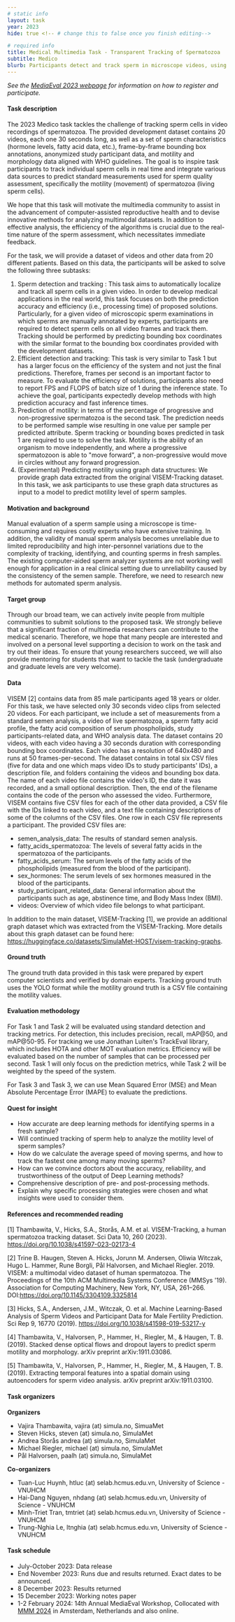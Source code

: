 ```yaml
---
# static info
layout: task
year: 2023
hide: true <!-- # change this to false once you finish editing-->

# required info
title: Medical Multimedia Task - Transparent Tracking of Spermatozoa
subtitle: Medico
blurb: Participants detect and track sperm in microscope videos, using provided microscope videos and metadata. They must analyze both global and individual sperm attributes such as motility, speed, and distance traveled. The annotations follow WHO sperm quality standards and are verified by experts. 
---
```


<!-- # please respect the structure below-->
*See the [MediaEval 2023 webpage](https://multimediaeval.github.io/editions/2023/) for information on how to register and participate.*

#### Task description
The 2023 Medico task tackles the challenge of tracking sperm cells in video recordings of spermatozoa. The provided development dataset contains 20 videos, each one 30 seconds long, as well as a set of sperm characteristics (hormone levels, fatty acid data, etc.), frame-by-frame bounding box annotations, anonymized study participant data, and motility and morphology data aligned with WHO guidelines. The goal is to inspire task participants to track individual sperm cells in real time and integrate various data sources to predict standard measurements used for sperm quality assessment, specifically the motility (movement) of spermatozoa (living sperm cells).

We hope that this task will motivate the multimedia community to assist in the advancement of computer-assisted reproductive health and to devise innovative methods for analyzing multimodal datasets. In addition to effective analysis, the efficiency of the algorithms is crucial due to the real-time nature of the sperm assessment, which necessitates immediate feedback.

For the task, we will provide a dataset of videos and other data from 20 different patients. Based on this data, the participants will be asked to solve the following three subtasks:

1. Sperm detection and tracking : This task aims to automatically localize and track all sperm cells in a given video. In order to develop medical applications in the real world, this task focuses on both the prediction accuracy and efficiency (i.e., processing time) of proposed solutions. Particularly, for a given video of microscopic sperm examinations in which sperms are manually annotated by experts, participants are required to detect sperm cells on all video frames and track them. Tracking should be performed by predicting bounding box coordinates with the similar format to the bounding box coordinates provided with the development datasets. 
2. Efficient detection and tracking: This task is very similar to Task 1 but has a larger focus on the efficiency of the system and not just the final predictions. Therefore, frames per second is an important factor to measure. To evaluate the efficiency of solutions, participants also need to report FPS and FLOPS of batch size of 1 during the inference state. To achieve the goal, participants expectedly develop methods with high prediction accuracy and fast inference times. 
3. Prediction of motility: in terms of the percentage of progressive and non-progressive spermatozoa is the second task. The prediction needs to be performed sample wise resulting in one value per sample per predicted attribute. Sperm tracking or bounding boxes predicted in task 1 are required to use to solve the task. Motility is the ability of an organism to move independently, and where a progressive spermatozoon is able to "move forward", a non-progressive would move in circles without any forward progression. 
4. (Experimental) Predicting motility using graph data structures: We provide graph data extracted from the original VISEM-Tracking dataset. In this task, we ask participants to use these graph data structures as input to a model to predict motility level of sperm samples. 

#### Motivation and background
Manual evaluation of a sperm sample using a microscope is time-consuming and requires costly experts who have extensive training. In addition, the validity of manual sperm analysis becomes unreliable due to limited reproducibility and high inter-personnel variations due to the complexity of tracking, identifying, and counting sperms in fresh samples. The existing computer-aided sperm analyzer systems are not working well enough for application in a real clinical setting due to unreliability caused by the consistency of the semen sample. Therefore, we need to research new methods for automated sperm analysis. 

#### Target group
Through our broad team, we can actively invite people from multiple communities to submit solutions to the proposed task. We strongly believe that a significant fraction of multimedia researchers can contribute to the medical scenario. Therefore, we hope that many people are interested and involved on a personal level supporting a decision to work on the task and try out their ideas. To ensure that young researchers succeed, we will also provide mentoring for students that want to tackle the task (undergraduate and graduate levels are very welcome).

#### Data
VISEM [2] contains data from 85 male participants aged 18 years or older. For this task, we have selected only 30 seconds video clips from selected 20 videos.  For each participant, we include a set of measurements from a standard semen analysis, a video of live spermatozoa, a sperm fatty acid profile, the fatty acid composition of serum phospholipids, study participants-related data, and WHO analysis data. The dataset contains 20 videos, with each video having a 30 seconds duration with corresponding bounding box coordinates. Each video has a resolution of 640x480 and runs at 50 frames-per-second. The dataset contains in total six CSV files (five for data and one which maps video IDs to study participants' IDs), a description file, and  folders containing the videos and bounding box data. The name of each video file contains the video's ID, the date it was recorded, and a small optional description. Then, the end of the filename contains the code of the person who assessed the video. Furthermore, VISEM contains five CSV files for each of the other data provided, a CSV file with the IDs linked to each video, and a text file containing descriptions of some of the columns of the CSV files. One row in each CSV file represents a participant. The provided CSV files are:

* semen_analysis_data: The results of standard semen analysis.
* fatty_acids_spermatozoa: The levels of several fatty acids in the spermatozoa of the participants.
* fatty_acids_serum: The serum levels of the fatty acids of the phospholipids (measured from the blood of the participant).
* sex_hormones: The serum levels of sex hormones measured in the blood of the participants.
* study_participant_related_data: General information about the participants such as age, abstinence time, and Body Mass Index (BMI).
* videos: Overview of which video file belongs to what participant.

In addition to the main dataset, VISEM-Tracking [1], we provide an additional graph dataset which was extracted from the VISEM-Tracking. More details about this graph dataset can be found here: https://huggingface.co/datasets/SimulaMet-HOST/visem-tracking-graphs. 

#### Ground truth
The ground truth data provided in this task were prepared by expert computer scientists and verified by domain experts. Tracking ground truth uses the YOLO format while the motility ground truth is a CSV file containing the motility values.

#### Evaluation methodology
For Task 1 and Task 2 will be evaluated using standard detection and tracking metrics. For detection, this includes precision, recall, mAP@50, and mAP@50-95. For tracking we use Jonathan Luiten's TrackEval library, which includes HOTA and other MOT evaluation metrics. Efficiency will be evaluated based on the number of samples that can be processed per second. Task 1 will only focus on the prediction metrics, while Task 2 will be weighted by the speed of the system.

For Task 3 and Task 3, we can use Mean Squared Error (MSE) and Mean Absolute Percentage Error (MAPE) to evaluate the predictions.

#### Quest for insight
* How accurate are deep learning methods for identifying sperms in a fresh sample?
* Will continued tracking of sperm help to analyze the motility level of sperm samples?
* How do we calculate the average speed of moving sperms, and how to track the fastest one among many moving sperms?
* How can we convince doctors about the accuracy, reliability, and trustworthiness of the output of Deep Learning methods?
* Comprehensive description of pre- and post-processing methods.
* Explain why specific processing strategies were chosen and what insights were used to consider them.

<!-- #### Participant information -->
<!-- Please contact your task organizers with any questions on these points. -->
<!-- # * Signing up: Fill in the [registration form]() and fill out and return the [usage agreement](). -->
<!-- # * Making your submission: To be announced (check the task read me) <!-- Please add instructions on how to create and submit runs to your task replacing "To be announced." -->
<!-- # * Preparing your working notes paper: Instructions on preparing you working notes paper can be found in [MediaEval 2023 Working Notes Paper Instructions]().-->

#### References and recommended reading
[1] Thambawita, V., Hicks, S.A., Storås, A.M. et al. VISEM-Tracking, a human spermatozoa tracking dataset. Sci Data 10, 260 (2023). https://doi.org/10.1038/s41597-023-02173-4

[2] Trine B. Haugen, Steven A. Hicks, Jorunn M. Andersen, Oliwia Witczak, Hugo L. Hammer, Rune Borgli, Pål Halvorsen, and Michael Riegler. 2019. VISEM: a multimodal video dataset of human spermatozoa. The Proceedings of the 10th ACM Multimedia Systems Conference (MMSys '19). Association for Computing Machinery, New York, NY, USA, 261–266. DOI:https://doi.org/10.1145/3304109.3325814

[3] Hicks, S.A., Andersen, J.M., Witczak, O. et al. Machine Learning-Based Analysis of Sperm Videos and Participant Data for Male Fertility Prediction. Sci Rep 9, 16770 (2019). https://doi.org/10.1038/s41598-019-53217-y

[4] Thambawita, V., Halvorsen, P., Hammer, H., Riegler, M., & Haugen, T. B. (2019). Stacked dense optical flows and dropout layers to predict sperm motility and morphology. arXiv preprint arXiv:1911.03086.

[5] Thambawita, V., Halvorsen, P., Hammer, H., Riegler, M., & Haugen, T. B. (2019). Extracting temporal features into a spatial domain using autoencoders for sperm video analysis. arXiv preprint arXiv:1911.03100.


#### Task organizers
**Organizers**
* Vajira Thambawita, vajira (at) simula.no, SimuaMet
* Steven Hicks, steven (at) simula.no, SimulaMet
* Andrea Storås andrea (at) simula.no, SimulaMet
* Michael Riegler, michael (at) simula.no, SimulaMet
* Pål Halvorsen, paalh (at) simula.no, SimulaMet

**Co-organizers**
* Tuan-Luc Huynh, htluc (at) selab.hcmus.edu.vn, University of Science - VNUHCM
* Hai-Dang Nguyen, nhdang (at) selab.hcmus.edu.vn, University of Science - VNUHCM
* Minh-Triet Tran, tmtriet (at) selab.hcmus.edu.vn, University of Science - VNUHCM
* Trung-Nghia Le, ltnghia (at) selab.hcmus.edu.vn, University of Science - VNUHCM

#### Task schedule
* July-October 2023: Data release <!-- * XX XXX 2023: Data release <!-- # Replace XX with your date. We suggest setting the date in July-October. 13 October is absolute very last possible date by which you should release data. You can release earlier, or plan a two-stage release.--> 
* End November 2023: Runs due and results returned. Exact dates to be announced. <!--* XX November 2023: Runs due <!-- # Replace XX with your date. We suggest setting enough time in order to have enough time to assess and return the results by the Results returned.-->
* 8 December 2023: Results returned  <!-- Replace XX with your date. Latest possible date is 8 December 2023-->
* 15 December 2023: Working notes paper  <!-- Fixed. Please do not change.-->
* 1-2 February 2024: 14th Annual MediaEval Workshop, Collocated with [MMM 2024](https://mmm2024.org/) in Amsterdam, Netherlands and also online. <!-- Fixed. Please do not change.-->